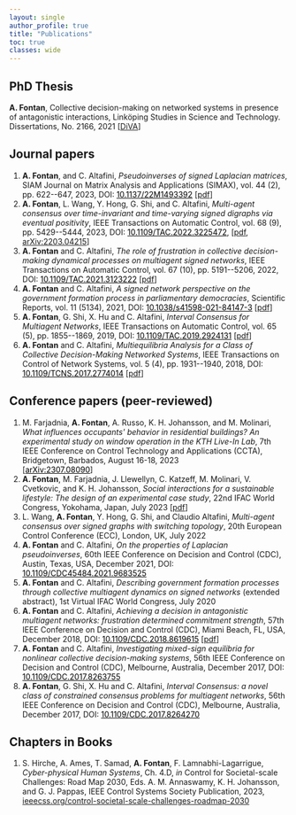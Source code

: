 ```yaml
---
layout: single
author_profile: true
title: "Publications"
toc: true
classes: wide
---
```


## PhD Thesis 
**A. Fontan**, Collective decision-making on networked systems in presence of antagonistic interactions, Linköping Studies in Science and Technology. Dissertations, No. 2166, 2021
[[DiVA](http://liu.diva-portal.org/smash/record.jsf?pid=diva2%3A1585664&dswid=-8741)]

<!-- ## Manuscripts -->


## Journal papers 
<ol id="customlistjournal" style="counter-reset: elementcounter 7;">
<li> <b>A. Fontan</b>, and C. Altafini, <i>Pseudoinverses of signed Laplacian matrices</i>, SIAM Journal on Matrix Analysis and Applications (SIMAX), vol. 44 (2), pp. 622--647, 2023, DOI: <a href="https://doi.org/10.1137/22M1493392" style="color:black">10.1137/22M1493392</a>
[<a href="/papers/journals/Fontan2021Pseudoinverses.pdf">pdf</a>]
</li>

<li> <b>A. Fontan</b>, L. Wang, Y. Hong, G. Shi, and C. Altafini, <i>Multi-agent consensus over time-invariant and time-varying signed digraphs via eventual positivity</i>, IEEE Transactions on Automatic Control, vol. 68 (9), pp. 5429--5444, 2023, DOI: <a href="https://ieeexplore.ieee.org/document/9965602" style="color:black">10.1109/TAC.2022.3225472</a>, [<a href="/papers/journals/Fontan2022MAS.pdf">pdf</a>, <a href="https://arxiv.org/abs/2203.04215">arXiv:2203.04215</a>]
</li>

<li> <b>A. Fontan</b> and C. Altafini, <i>The role of frustration in collective decision-making dynamical processes on multiagent signed networks</i>, IEEE Transactions on Automatic Control, vol. 67 (10), pp. 5191--5206, 2022, DOI: <a href="https://ieeexplore.ieee.org/document/9591259" style="color:black">10.1109/TAC.2021.3123222</a>
[<a href="/papers/journals/Fontan2021RoleFrustration.pdf">pdf</a>]
</li>

<li> <b>A. Fontan</b> and C. Altafini, <i>A signed network perspective on the government formation process in parliamentary democracies</i>, Scientific Reports, vol. 11 (5134), 2021, DOI: <a href="https://www.nature.com/articles/s41598-021-84147-3" style="color:black">10.1038/s41598-021-84147-3</a> [<a href="/papers/journals/Fontan2021Signed.pdf">pdf</a>]
</li>

<li> <b>A. Fontan</b>, G. Shi, X. Hu and C. Altafini, <i>Interval Consensus for Multiagent Networks</i>, IEEE Transactions on Automatic Control, vol. 65 (5), pp. 1855--1869, 2019,
DOI: <a href="https://ieeexplore.ieee.org/document/8742903" style="color:black">10.1109/TAC.2019.2924131</a> [<a href="/papers/journals/Fontan2019Interval.pdf">pdf</a>]
</li>

<li> <b>A. Fontan</b> and C. Altafini, <i>Multiequilibria Analysis for a Class of Collective Decision-Making Networked Systems</i>, IEEE Transactions on Control of Network Systems, vol. 5 (4), pp. 1931--1940, 2018, DOI: <a href="https://ieeexplore.ieee.org/document/8110687" style="color:black">10.1109/TCNS.2017.2774014</a> [<a href="/papers/journals/Fontan2018MultiEquilibria.pdf">pdf</a>]
</li>
</ol>



## Conference papers  (peer-reviewed)

<ol id="customlistconference" style="counter-reset: elementcounter 9;">
<li> M. Farjadnia, <b>A. Fontan</b>, A. Russo, K. H. Johansson, and M. Molinari, <i>What influences occupants' behavior in residential buildings? An experimental study on window operation in the KTH Live-In Lab</i>, 7th IEEE Conference on Control Technology and Applications (CCTA), Bridgetown, Barbados, August 16-18, 2023 <br>
[<a href="https://arxiv.org/abs/2307.08090" style="color:black">arXiv:2307.08090</a>]</li>

<li> <b>A. Fontan</b>, M. Farjadnia, J. Llewellyn, C. Katzeff, M. Molinari, V. Cvetkovic, and K. H. Johansson, <i>Social interactions for a sustainable lifestyle: The design of an experimental case study</i>, 22nd IFAC World Congress, Yokohama, Japan, July 2023 [<a href="/papers/conferences/Fontan2023Social.pdf">pdf</a>]</li>

<li> L. Wang, <b>A. Fontan</b>, Y. Hong, G. Shi, and Claudio Altafini, <i>Multi-agent consensus over signed graphs with switching topology</i>, 20th European Control Conference (ECC), London, UK, July 2022</li>

<li> <b>A. Fontan</b> and C. Altafini, <i>On the properties of Laplacian pseudoinverses</i>, 60th IEEE Conference on Decision and Control (CDC), Austin, Texas, USA, December 2021, DOI: <a href="https://ieeexplore.ieee.org/document/9683525" style="color:black">10.1109/CDC45484.2021.9683525</a></li>

<li> <b>A. Fontan</b> and C. Altafini, <i>Describing government formation processes through collective multiagent dynamics on signed networks</i> (extended abstract), 1st Virtual IFAC World Congress, July 2020</li>

<li> <b>A. Fontan</b> and C. Altafini, <i>Achieving a decision in antagonistic multiagent networks: frustration determined commitment strength</i>, 57th IEEE Conference on Decision and Control (CDC), Miami Beach, FL, USA, December 2018, DOI: <a href="https://ieeexplore.ieee.org/document/8619615" style="color:black">10.1109/CDC.2018.8619615</a> [<a href="/papers/conferences/Fontan2018Achieving.pdf">pdf</a>]</li>

<li> <b>A. Fontan</b> and C. Altafini, <i>Investigating mixed-sign equilibria for nonlinear collective decision-making systems</i>, 56th IEEE Conference on Decision and Control (CDC), Melbourne, Australia, December 2017, DOI: <a href="https://ieeexplore.ieee.org/document/8263755" style="color:black">10.1109/CDC.2017.8263755</a></li>

<li> <b>A. Fontan</b>, G. Shi, X. Hu and C. Altafini, <i>Interval Consensus: a novel class of constrained consensus problems for multiagent networks</i>, 56th IEEE Conference on Decision and Control (CDC), Melbourne, Australia, December 2017, DOI: <a href="https://ieeexplore.ieee.org/document/8264270" style="color:black">10.1109/CDC.2017.8264270</a></li>
</ol>

## Chapters in Books

1. S. Hirche, A. Ames, T. Samad, **A. Fontan**, F. Lamnabhi-Lagarrigue, *Cyber-physical Human Systems*, Ch. 4.D, *in* Control for Societal-scale Challenges: Road Map 2030, Eds. A. M. Annaswamy, K. H. Johansson, and G. J. Pappas, IEEE Control Systems Society Publication, 2023, [ieeecss.org/control-societal-scale-challenges-roadmap-2030](https://ieeecss.org/control-societal-scale-challenges-road-map-2030)
